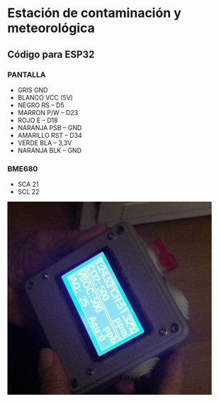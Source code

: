 # Estación de contaminación y meteorológica

## Código para ESP32

### PANTALLA
- GRIS GND
- BLANCO VCC (5V)
- NEGRO RS – D5
- MARRON P/W – D23
- ROJO E – D18
- NARANJA PSB – GND
- AMARILLO RST – D34
- VERDE BLA – 3,3V
- NARANJA BLK – GND

### BME680
- SCA 21
- SCL 22

![alt text](https://github.com/pablovihe/Est_Weather_Contamination/blob/main/est.jpeg?raw=true)
